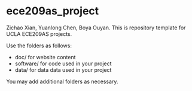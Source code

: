 # ece209as_project
Zichao Xian, Yuanlong Chen, Boya Ouyan.
This is repository template for UCLA ECE209AS projects.

Use the folders as follows:

* doc/ for website content
* software/ for code used in your project
* data/ for data data used in your project

You may add additional folders as necessary.
